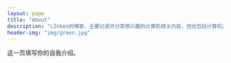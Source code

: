 ```yaml
---
layout: page
title: "About"
description: "LInken的博客，主要记录并分享感兴趣的计算机相关内容，但也包括计算机之外的个人观点。" 
header-img: "img/green.jpg"
---
```


这一页填写你的自我介绍。






